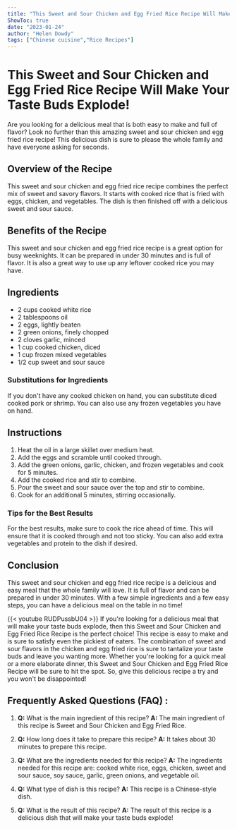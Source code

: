 ```yaml
---
title: "This Sweet and Sour Chicken and Egg Fried Rice Recipe Will Make Your Taste Buds Explode!"
ShowToc: true 
date: "2023-01-24"
author: "Helen Dowdy" 
tags: ["Chinese cuisine","Rice Recipes"]
---
```

# This Sweet and Sour Chicken and Egg Fried Rice Recipe Will Make Your Taste Buds Explode! 

Are you looking for a delicious meal that is both easy to make and full of flavor? Look no further than this amazing sweet and sour chicken and egg fried rice recipe! This delicious dish is sure to please the whole family and have everyone asking for seconds. 

## Overview of the Recipe

This sweet and sour chicken and egg fried rice recipe combines the perfect mix of sweet and savory flavors. It starts with cooked rice that is fried with eggs, chicken, and vegetables. The dish is then finished off with a delicious sweet and sour sauce. 

## Benefits of the Recipe

This sweet and sour chicken and egg fried rice recipe is a great option for busy weeknights. It can be prepared in under 30 minutes and is full of flavor. It is also a great way to use up any leftover cooked rice you may have. 

## Ingredients

- 2 cups cooked white rice
- 2 tablespoons oil
- 2 eggs, lightly beaten
- 2 green onions, finely chopped
- 2 cloves garlic, minced
- 1 cup cooked chicken, diced
- 1 cup frozen mixed vegetables
- 1/2 cup sweet and sour sauce

### Substitutions for Ingredients

If you don't have any cooked chicken on hand, you can substitute diced cooked pork or shrimp. You can also use any frozen vegetables you have on hand. 

## Instructions

1. Heat the oil in a large skillet over medium heat.
2. Add the eggs and scramble until cooked through.
3. Add the green onions, garlic, chicken, and frozen vegetables and cook for 5 minutes.
4. Add the cooked rice and stir to combine.
5. Pour the sweet and sour sauce over the top and stir to combine.
6. Cook for an additional 5 minutes, stirring occasionally.

### Tips for the Best Results

For the best results, make sure to cook the rice ahead of time. This will ensure that it is cooked through and not too sticky. You can also add extra vegetables and protein to the dish if desired. 

## Conclusion

This sweet and sour chicken and egg fried rice recipe is a delicious and easy meal that the whole family will love. It is full of flavor and can be prepared in under 30 minutes. With a few simple ingredients and a few easy steps, you can have a delicious meal on the table in no time!

{{< youtube RUDPussbU04 >}} 
If you're looking for a delicious meal that will make your taste buds explode, then this Sweet and Sour Chicken and Egg Fried Rice Recipe is the perfect choice! This recipe is easy to make and is sure to satisfy even the pickiest of eaters. The combination of sweet and sour flavors in the chicken and egg fried rice is sure to tantalize your taste buds and leave you wanting more. Whether you're looking for a quick meal or a more elaborate dinner, this Sweet and Sour Chicken and Egg Fried Rice Recipe will be sure to hit the spot. So, give this delicious recipe a try and you won't be disappointed!

## Frequently Asked Questions (FAQ) :
1. **Q:** What is the main ingredient of this recipe? 
**A:** The main ingredient of this recipe is Sweet and Sour Chicken and Egg Fried Rice.

2. **Q:** How long does it take to prepare this recipe? 
**A:** It takes about 30 minutes to prepare this recipe.

3. **Q:** What are the ingredients needed for this recipe? 
**A:** The ingredients needed for this recipe are: cooked white rice, eggs, chicken, sweet and sour sauce, soy sauce, garlic, green onions, and vegetable oil.

4. **Q:** What type of dish is this recipe? 
**A:** This recipe is a Chinese-style dish.

5. **Q:** What is the result of this recipe? 
**A:** The result of this recipe is a delicious dish that will make your taste buds explode!


